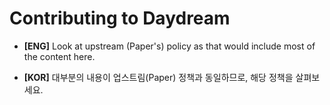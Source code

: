 Contributing to Daydream
===

- **[ENG]** Look at upstream (Paper's) policy as that would include most of the content here.

- **[KOR]** 대부분의 내용이 업스트림(Paper) 정책과 동일하므로, 해당 정책을 살펴보세요.